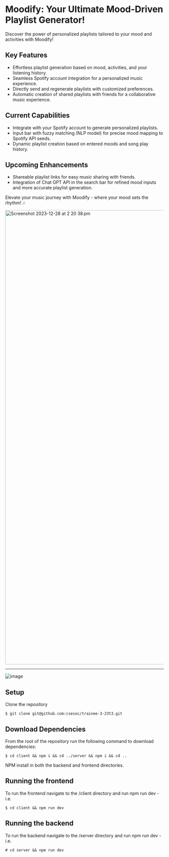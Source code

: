 # Moodify: Your Ultimate Mood-Driven Playlist Generator!

Discover the power of personalized playlists tailored to your mood and activities with Moodify!

## Key Features
- Effortless playlist generation based on mood, activities, and your listening history.
- Seamless Spotify account integration for a personalized music experience.
- Directly send and regenerate playlists with customized preferences.
- Automatic creation of shared playlists with friends for a collaborative music experience.

## Current Capabilities
- Integrate with your Spotify account to generate personalized playlists.
- Input bar with fuzzy matching (NLP model) for precise mood mapping to Spotify API seeds.
- Dynamic playlist creation based on entered moods and song play history.

## Upcoming Enhancements
- Shareable playlist links for easy music sharing with friends.
- Integration of Chat GPT API in the search bar for refined mood inputs and more accurate playlist generation.

Elevate your music journey with Moodify - where your mood sets the rhythm! 🎶

<img width="1440" alt="Screenshot 2023-12-28 at 2 20 38 pm" src="https://github.com/csesoc/trainee-3-23t3/assets/95948346/92aa02ad-6c50-48f3-8362-d29ca13ca83d">

-------------------------------------------------------------------------------------------------------------------------------------------------------------------------------------

![image](https://github.com/Shzmj/moodify/assets/109339363/46e53129-eae8-47a6-b853-94ef3e86bcab)



## Setup
Clone the repository
```
$ git clone git@github.com:csesoc/trainee-3-23t3.git
```
## Download Dependencies
From the root of the repository run the following command to download dependencies:
```
$ cd client && npm i && cd ../server && npm i && cd ..
```
NPM install in both the backend and frontend directories.

## Running the frontend
To run the frontend navigate to the /client directory and run npm run dev - i.e.
```
$ cd client && npm run dev
```
## Running the backend 
To run the backend navigate to the /server directory and run npm run dev - i.e.
```
# cd server && npm run dev
```
